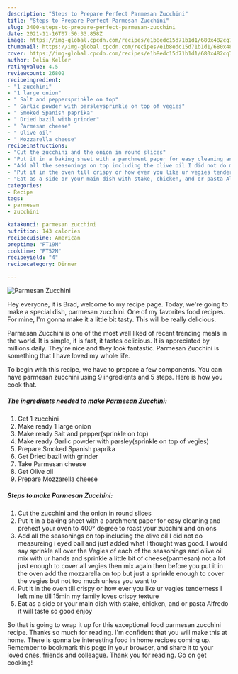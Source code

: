 ```yaml
---
description: "Steps to Prepare Perfect Parmesan Zucchini"
title: "Steps to Prepare Perfect Parmesan Zucchini"
slug: 3400-steps-to-prepare-perfect-parmesan-zucchini
date: 2021-11-16T07:50:33.858Z
image: https://img-global.cpcdn.com/recipes/e1b8edc15d71b1d1/680x482cq70/parmesan-zucchini-recipe-main-photo.jpg
thumbnail: https://img-global.cpcdn.com/recipes/e1b8edc15d71b1d1/680x482cq70/parmesan-zucchini-recipe-main-photo.jpg
cover: https://img-global.cpcdn.com/recipes/e1b8edc15d71b1d1/680x482cq70/parmesan-zucchini-recipe-main-photo.jpg
author: Delia Keller
ratingvalue: 4.5
reviewcount: 26802
recipeingredient:
- "1 zucchini"
- "1 large onion"
- " Salt and peppersprinkle on top"
- " Garlic powder with parsleysprinkle on top of vegies"
- " Smoked Spanish paprika"
- " Dried bazil with grinder"
- " Parmesan cheese"
- " Olive oil"
- " Mozzarella cheese"
recipeinstructions:
- "Cut the zucchini and the onion in round slices"
- "Put it in a baking sheet with a parchment paper for easy cleaning and preheat your oven to 400° degree to roast your zucchini and onions"
- "Add all the seasonings on top including the olive oil I did not do measureing i eyed ball and just added what I thought was good. I would say sprinkle all over the Vegies of each of the seasonings and olive oil mix with ur hands and sprinkle a little bit of cheese(parmesan) not a lot just enough to cover all vegies then mix again then before you put it in the oven add the mozzarella on top but just a sprinkle enough to cover the vegies but not too much unless you want to"
- "Put it in the oven till crispy or how ever you like ur vegies tenderness I left mine till 15min my family loves crispy texture"
- "Eat as a side or your main dish with stake, chicken, and or pasta Alfredo it will taste so good enjoy"
categories:
- Recipe
tags:
- parmesan
- zucchini

katakunci: parmesan zucchini 
nutrition: 143 calories
recipecuisine: American
preptime: "PT19M"
cooktime: "PT52M"
recipeyield: "4"
recipecategory: Dinner

---
```



![Parmesan Zucchini](https://img-global.cpcdn.com/recipes/e1b8edc15d71b1d1/680x482cq70/parmesan-zucchini-recipe-main-photo.jpg)

Hey everyone, it is Brad, welcome to my recipe page. Today, we're going to make a special dish, parmesan zucchini. One of my favorites food recipes. For mine, I'm gonna make it a little bit tasty. This will be really delicious.



Parmesan Zucchini is one of the most well liked of recent trending meals in the world. It is simple, it is fast, it tastes delicious. It is appreciated by millions daily. They're nice and they look fantastic. Parmesan Zucchini is something that I have loved my whole life.


To begin with this recipe, we have to prepare a few components. You can have parmesan zucchini using 9 ingredients and 5 steps. Here is how you cook that.

<!--inarticleads1-->

##### The ingredients needed to make Parmesan Zucchini:

1. Get 1 zucchini
1. Make ready 1 large onion
1. Make ready  Salt and pepper(sprinkle on top)
1. Make ready  Garlic powder with parsley(sprinkle on top of vegies)
1. Prepare  Smoked Spanish paprika
1. Get  Dried bazil with grinder
1. Take  Parmesan cheese
1. Get  Olive oil
1. Prepare  Mozzarella cheese




<!--inarticleads2-->

##### Steps to make Parmesan Zucchini:

1. Cut the zucchini and the onion in round slices
1. Put it in a baking sheet with a parchment paper for easy cleaning and preheat your oven to 400° degree to roast your zucchini and onions
1. Add all the seasonings on top including the olive oil I did not do measureing i eyed ball and just added what I thought was good. I would say sprinkle all over the Vegies of each of the seasonings and olive oil mix with ur hands and sprinkle a little bit of cheese(parmesan) not a lot just enough to cover all vegies then mix again then before you put it in the oven add the mozzarella on top but just a sprinkle enough to cover the vegies but not too much unless you want to
1. Put it in the oven till crispy or how ever you like ur vegies tenderness I left mine till 15min my family loves crispy texture
1. Eat as a side or your main dish with stake, chicken, and or pasta Alfredo it will taste so good enjoy




So that is going to wrap it up for this exceptional food parmesan zucchini recipe. Thanks so much for reading. I'm confident that you will make this at home. There is gonna be interesting food in home recipes coming up. Remember to bookmark this page in your browser, and share it to your loved ones, friends and colleague. Thank you for reading. Go on get cooking!

